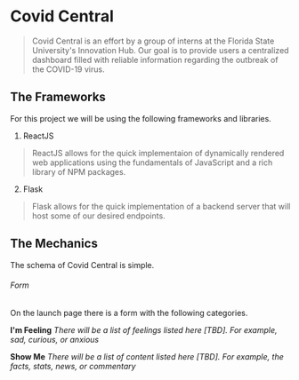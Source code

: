 # Covid Central 

> Covid Central is an effort by a group of interns at the Florida State University's Innovation Hub. Our goal is to provide users a centralized dashboard filled with reliable information regarding the outbreak of the COVID-19 virus.

## The Frameworks

For this project we will be using the following frameworks and libraries.
1. ReactJS 
> ReactJS allows for the quick implementaion of dynamically rendered web applications using the fundamentals of JavaScript and a rich library of NPM packages.
2. Flask
> Flask allows for the quick implementation of a backend server that will host some of our desired endpoints.

## The Mechanics

The schema of Covid Central is simple.
###### Form 
On the launch page there is a form with the following categories.

**I'm Feeling**
*There will be a list of feelings listed here [TBD]. For example, sad, curious, or anxious*

**Show Me**
*There will be a list of content listed here [TBD]. For example, the facts, stats, news, or commentary*



